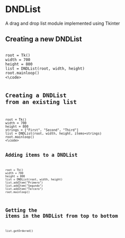 DNDList
=======

A drag and drop list module implemented using Tkinter

## Creating a new DNDList

<code>
root = Tk()
width = 700
height = 800
list = DNDList(root, width, height)
root.mainloop()
<\code>

## Creating a DNDList from an existing list

<code>
root = Tk()
width = 700
height = 800
strings = ["First", "Second", "Third"]
list = DNDList(root, width, height, items=strings)
root.mainloop()
<\code>

## Adding items to a DNDList

<code>
root = Tk()
width = 700
height = 800
list = DNDList(root, width, height)
list.addItem("Primero")
list.addItem("Segundo")
list.addItem("Tercero")
root.mainloop()
</code>

## Getting the items in the DNDList from top to bottom

<code>
list.getOrdered()
</code>